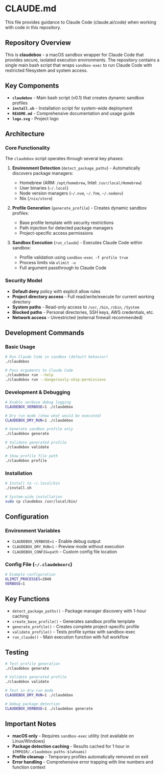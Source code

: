 # CLAUDE.md

This file provides guidance to Claude Code (claude.ai/code) when working with code in this repository.

## Repository Overview

This is **claudebox** - a macOS sandbox wrapper for Claude Code that provides secure, isolated execution environments. The repository contains a single main bash script that wraps `sandbox-exec` to run Claude Code with restricted filesystem and system access.

## Key Components

- **`claudebox`** - Main bash script (v0.1) that creates dynamic sandbox profiles
- **`install.sh`** - Installation script for system-wide deployment
- **`README.md`** - Comprehensive documentation and usage guide
- **`logo.svg`** - Project logo

## Architecture

### Core Functionality
The `claudebox` script operates through several key phases:

1. **Environment Detection** (`detect_package_paths`) - Automatically discovers package managers:
   - Homebrew (ARM: `/opt/homebrew`, Intel: `/usr/local/Homebrew`)
   - User binaries (`~/.local`)
   - Node version managers (`~/.nvm`, `~/.fnm`, `~/.nodenv`)
   - Nix (`/nix/store`)

2. **Profile Generation** (`generate_profile`) - Creates dynamic sandbox profiles:
   - Base profile template with security restrictions
   - Path injection for detected package managers
   - Project-specific access permissions

3. **Sandbox Execution** (`run_claude`) - Executes Claude Code within sandbox:
   - Profile validation using `sandbox-exec -f profile true`
   - Process limits via `ulimit -u`
   - Full argument passthrough to Claude Code

### Security Model
- **Default deny** policy with explicit allow rules
- **Project directory access** - Full read/write/execute for current working directory
- **System paths** - Read-only access to `/usr`, `/bin`, `/sbin`, `/System`
- **Blocked paths** - Personal directories, SSH keys, AWS credentials, etc.
- **Network access** - Unrestricted (external firewall recommended)

## Development Commands

### Basic Usage
```bash
# Run Claude Code in sandbox (default behavior)
./claudebox

# Pass arguments to Claude Code
./claudebox run --help
./claudebox run --dangerously-skip-permissions
```

### Development & Debugging
```bash
# Enable verbose debug logging
CLAUDEBOX_VERBOSE=1 ./claudebox

# Dry run mode (show what would be executed)
CLAUDEBOX_DRY_RUN=1 ./claudebox

# Generate sandbox profile only
./claudebox generate

# Validate generated profile
./claudebox validate

# Show profile file path
./claudebox profile
```

### Installation
```bash
# Install to ~/.local/bin
./install.sh

# System-wide installation
sudo cp claudebox /usr/local/bin/
```

## Configuration

### Environment Variables
- `CLAUDEBOX_VERBOSE=1` - Enable debug output
- `CLAUDEBOX_DRY_RUN=1` - Preview mode without execution
- `CLAUDEBOX_CONFIG=path` - Custom config file location

### Config File (`~/.claudeboxrc`)
```bash
# Example configuration
ULIMIT_PROCESSES=2048
VERBOSE=1
```

## Key Functions

- `detect_package_paths()` - Package manager discovery with 1-hour caching
- `create_base_profile()` - Generates sandbox profile template  
- `generate_profile()` - Creates complete project-specific profile
- `validate_profile()` - Tests profile syntax with sandbox-exec
- `run_claude()` - Main execution function with full workflow

## Testing

```bash
# Test profile generation
./claudebox generate

# Validate generated profile
./claudebox validate

# Test in dry-run mode
CLAUDEBOX_DRY_RUN=1 ./claudebox

# Debug package detection
CLAUDEBOX_VERBOSE=1 ./claudebox generate
```

## Important Notes

- **macOS only** - Requires `sandbox-exec` utility (not available on Linux/Windows)
- **Package detection caching** - Results cached for 1 hour in `$TMPDIR/.claudebox-paths-$(whoami)`
- **Profile cleanup** - Temporary profiles automatically removed on exit
- **Error handling** - Comprehensive error trapping with line numbers and function context